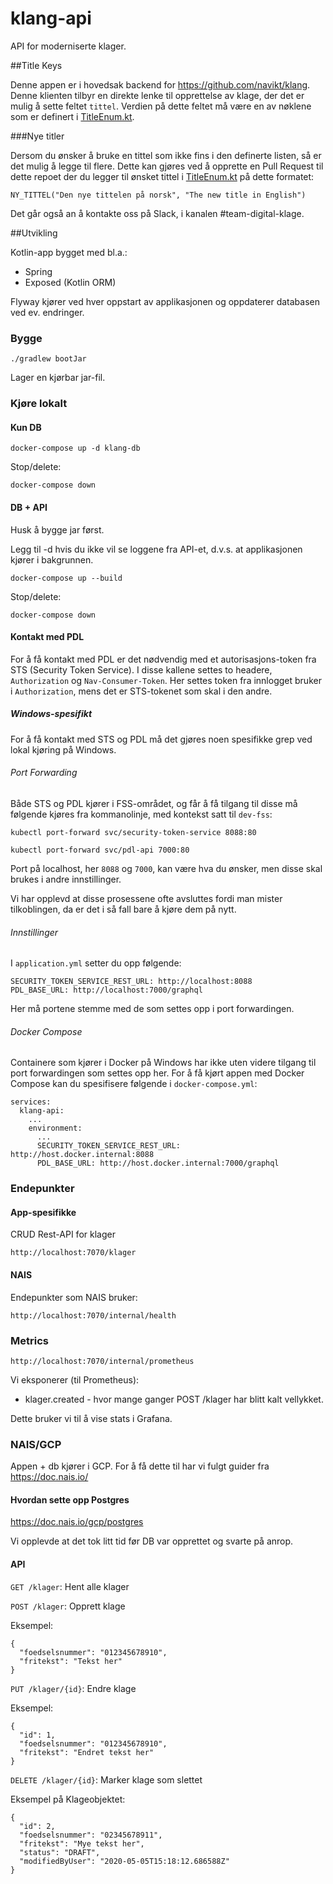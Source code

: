 # klang-api

API for moderniserte klager.

##Title Keys

Denne appen er i hovedsak backend for https://github.com/navikt/klang. 
Denne klienten tilbyr en direkte lenke til opprettelse av klage, der det er mulig å sette feltet `tittel`. 
Verdien på dette feltet må være en av nøklene som er definert i [TitleEnum.kt](src/main/kotlin/no/nav/klage/domain/titles/TitleEnum.kt).

###Nye titler

Dersom du ønsker å bruke en tittel som ikke fins i den definerte listen, så er det mulig å legge til flere. 
Dette kan gjøres ved å opprette en Pull Request til dette repoet der du legger til ønsket tittel i [TitleEnum.kt](src/main/kotlin/no/nav/klage/domain/titles/TitleEnum.kt) på dette formatet:
```
NY_TITTEL("Den nye tittelen på norsk", "The new title in English")
```
Det går også an å kontakte oss på Slack, i kanalen #team-digital-klage.


##Utvikling

Kotlin-app bygget med bl.a.:
* Spring
* Exposed (Kotlin ORM)

Flyway kjører ved hver oppstart av applikasjonen og oppdaterer databasen ved ev. endringer.

### Bygge
```
./gradlew bootJar
```
Lager en kjørbar jar-fil.

### Kjøre lokalt

#### Kun DB
```
docker-compose up -d klang-db
```

Stop/delete:
```
docker-compose down
```

#### DB + API
Husk å bygge jar først.

Legg til -d hvis du ikke vil se loggene fra API-et, d.v.s. at applikasjonen kjører i bakgrunnen.
```
docker-compose up --build
```
Stop/delete:
```
docker-compose down
```

#### Kontakt med PDL

For å få kontakt med PDL er det nødvendig med et autorisasjons-token fra STS (Security Token Service). I disse kallene
settes to headere, `Authorization` og `Nav-Consumer-Token`. Her settes token fra innlogget bruker i `Authorization`, 
mens det er STS-tokenet som skal i den andre. 

##### Windows-spesifikt

For å få kontakt med STS og PDL må det gjøres noen spesifikke grep ved lokal kjøring på Windows. 

###### Port Forwarding

Både STS og PDL kjører i FSS-området, og får å få tilgang til disse må følgende kjøres fra kommanolinje, med kontekst 
satt til `dev-fss`:
```
kubectl port-forward svc/security-token-service 8088:80
```
```
kubectl port-forward svc/pdl-api 7000:80
```

Port på localhost, her `8088` og `7000`, kan være hva du ønsker, men disse skal brukes i andre innstillinger.

Vi har opplevd at disse prosessene ofte avsluttes fordi man mister tilkoblingen, da er det i så fall bare å kjøre dem på
nytt. 
###### Innstillinger

I `application.yml` setter du opp følgende:
```
SECURITY_TOKEN_SERVICE_REST_URL: http://localhost:8088
PDL_BASE_URL: http://localhost:7000/graphql
``` 
Her må portene stemme med de som settes opp i port forwardingen.

###### Docker Compose

Containere som kjører i Docker på Windows har ikke uten videre tilgang til port forwardingen som settes opp her. For å 
få kjørt appen med Docker Compose kan du spesifisere følgende i `docker-compose.yml`:

```
services:
  klang-api:
    ...
    environment:
      ...
      SECURITY_TOKEN_SERVICE_REST_URL: http://host.docker.internal:8088
      PDL_BASE_URL: http://host.docker.internal:7000/graphql
``` 


### Endepunkter

#### App-spesifikke
CRUD Rest-API for klager
```
http://localhost:7070/klager
```
#### NAIS
Endepunkter som NAIS bruker:
```
http://localhost:7070/internal/health
```

### Metrics
```
http://localhost:7070/internal/prometheus
```
Vi eksponerer (til Prometheus):

* klager.created - hvor mange ganger POST /klager har blitt kalt vellykket.

Dette bruker vi til å vise stats i Grafana.

### NAIS/GCP
Appen + db kjører i GCP. For å få dette til har vi fulgt guider fra https://doc.nais.io/

#### Hvordan sette opp Postgres
https://doc.nais.io/gcp/postgres

Vi opplevde at det tok litt tid før DB var opprettet og svarte på anrop.

#### API
`GET /klager`: Hent alle klager

`POST /klager`: Opprett klage

Eksempel:
```
{
  "foedselsnummer": "012345678910",
  "fritekst": "Tekst her"
}
```

`PUT /klager/{id}`: Endre klage

Eksempel:
```
{
  "id": 1,
  "foedselsnummer": "012345678910",
  "fritekst": "Endret tekst her"
}
```

`DELETE /klager/{id}`: Marker klage som slettet

Eksempel på Klageobjektet:
```
{
  "id": 2,
  "foedselsnummer": "02345678911",
  "fritekst": "Mye tekst her",
  "status": "DRAFT",
  "modifiedByUser": "2020-05-05T15:18:12.686588Z"
}
```